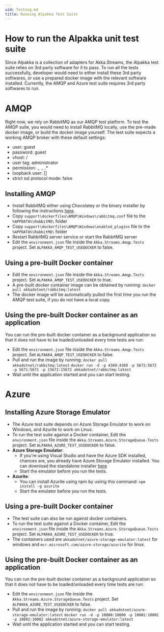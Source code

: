 ```yaml
---
uid: Testing.md
title: Running Alpakka Test Suite
---
```


# How to run the Alpakka unit test suite

Since Alpakka is a collection of adapters for Akka.Streams, the Alpakka test suite relies on 3rd party software for it to pass. To run all the tests successfully, developer would need to either install these 3rd party softwares, or use a prepared docker image with the relevant software installed.
Currently, the AMQP and Azure test suite requires 3rd party softwares to run.

# AMQP

Right now, we rely on RabbitMQ as our AMQP test platform. To test the AMQP suite, you would need to install RabbitMQ locally, use the pre-made docker image, or build the docker image yourself. 
The test suite expects a working AMQP broker with these default settings:
- user: guest
- password: guest
- vhost: /
- user tag: administrator
- permission: .*, .*, .*
- loopback user: []
- strict ssl protocol mode: false

## Installing AMQP

- Install RabbitMQ either using Chocolatey or the binary installer by following the instructions [here](https://www.rabbitmq.com/install-windows.html).
- Copy `support\dockerfiles\AMQP\Windows\rabbitmq.conf` file to the `%APPDATA%\RabbitMQ\` folder
- Copy `support\dockerfiles\AMQP\Windows\enabled_plugins` file to the `%APPDATA%\RabbitMQ\` folder
- Restart RabbitMQ server service or start the RabbitMQ server
- Edit the `environment.json` file inside the `Akka.Streams.Amqp.Tests` project. Set `ALPAKKA_AMQP_TEST_USEDOCKER` to false.

## Using a pre-built Docker container

- Edit the `environment.json` file inside the `Akka.Streams.Amqp.Tests` project. Set `ALPAKKA_AMQP_TEST_USEDOCKER` to true.
- A pre-built docker container image can be obtained by running:
  `docker pull akkadotnet/rabbitmq:latest`
- The docker image will be automatically pulled the first time you run the AMQP test suite, if you do not have a local copy.

## Using the pre-built Docker container as an application

You can run the pre-built docker container as a background application so that it does not have to be loaded/unloaded every time tests are run:
- Edit the `environment.json` file inside the `Akka.Streams.Amqp.Tests` project. Set `ALPAKKA_AMQP_TEST_USEDOCKER` to false.
- Pull and run the image by running:
  `docker pull akkadotnet/rabbitmq:latest`
  `docker run -d -p 4369:4369 -p 5672:5672 -p 5671:5671 -p 15672:15672 akkadotnet/rabbitmq:latest`
- Wait until the application started and you can start testing.

# Azure

## Installing Azure Storage Emulator
- The Azure test suite depends on Azure Storage Emulator to work on Windows, and Azurite to work on Linux.
- To run the test suite against a Docker container, Edit the `environment.json` file inside the `Akka.Streams.Azure.StorageQueue.Tests` project. Set `ALPAKKA_AZURE_TEST_USEDOCKER` to false.
- **Azure Storage Emulator**: 
  - If you're using Visual Studio and have the Azure SDK installed, chances are, you already have Azure Storage Emulator installed. You can download the standalone installer [here](https://go.microsoft.com/fwlink/?linkid=717179&clcid=0x409)
  - Start the emulator before you run the tests.
- **Azurite**: 
  - You can install Azurite using npm by usiing this command: `npm install -g azurite`
  - Start the emulator before you run the tests.

## Using a pre-built Docker container
- The test suite can also be run against docker containers. 
- To run the test suite against a Docker container, Edit the `environment.json` file inside the `Akka.Streams.Azure.StorageQueue.Tests` project. Set `ALPAKKA_AZURE_TEST_USEDOCKER` to true.
- The containers used are `akkadotnet/azure-storage-emulator:latest` for windows and `mcr.microsoft.com/azure-storage/azurite` for linux.

## Using the pre-built Docker container as an application

You can run the pre-built docker container as a background application so that it does not have to be loaded/unloaded every time tests are run:
- Edit the `environment.json` file inside the `Akka.Streams.Azure.StorageQueue.Tests` project. Set `ALPAKKA_AZURE_TEST_USEDOCKER` to false.
- Pull and run the image by running:
  `docker pull akkadotnet/azure-storage-emulator:latest`
  `docker run -d -p 10000:10000 -p 10001:10001 -p 10002:10002 akkadotnet/azure-storage-emulator:latest`
- Wait until the application started and you can start testing.
